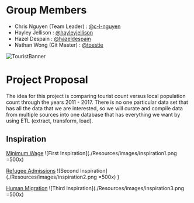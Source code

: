 # Group Members
* Chris Nguyen (Team Leader) : [@c-l-nguyen](https://github.com/c-l-nguyen)
* Hayley Jellison : [@hayleyjellison](https://github.com/hayleyjellison)
* Hazel Despain : [@hazeldespain](https://github.com/hazeldespain)
* Nathan Wong (Git Master) : [@toestie](https://github.com/toestie)

![TouristBanner](./Resources/images/banner.jpg)

# Project Proposal
The idea for this project is comparing tourist count versus local population count through the years 2011 - 2017. There is no one particular data set that has all the data that we are interested, so we will curate and compile data from multiple sources into one database that has everything we want by using ETL (extract, transform, load).

   <!-- - A link to your dataset(s) and a screenshot of the metadata if it exists. -->

## Inspiration
[Minimum Wage](https://public.tableau.com/en-us/gallery/us-workers-or-below-minimum-wage?gallery=votd)
![First Inspiration](./Resources/images/inspiration1.png =500x)

[Refugee Admissions](https://public.tableau.com/profile/tc1115#!/vizhome/U_S_RefugeeAdmissionsProgramFY2009-2018/U_S_Refugees)
![Second Inspiration](./Resources/images/inspiration2.png =500x)
}

[Human Migration](https://public.tableau.com/en-us/gallery/flow-human-migration)
![Third Inspiration](./Resources/images/inspiration3.png =500x)
   <!-- - A sketch of the final design
   - A link to the primary GitHub repository you’ll be housing your work in -->